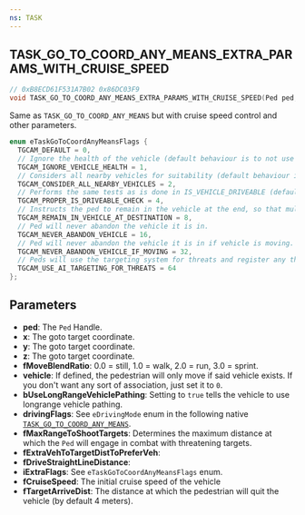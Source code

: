 ```yaml
---
ns: TASK
---
```

## TASK_GO_TO_COORD_ANY_MEANS_EXTRA_PARAMS_WITH_CRUISE_SPEED

```c
// 0xB8ECD61F531A7B02 0x86DC03F9
void TASK_GO_TO_COORD_ANY_MEANS_EXTRA_PARAMS_WITH_CRUISE_SPEED(Ped ped, float x, float y, float z, float fMoveBlendRatio, Vehicle vehicle, BOOL bUseLongRangeVehiclePathing, int drivingFlags, float fMaxRangeToShootTargets, cs_type(Any) float fExtraVehToTargetDistToPreferVeh, cs_type(Any) float fDriveStraightLineDistance, int iExtraFlags, cs_type(Any) float fCruiseSpeed, cs_type(Any) float fTargetArriveDist);
```

Same as `TASK_GO_TO_COORD_ANY_MEANS` but with cruise speed control and other parameters.

```c
enum eTaskGoToCoordAnyMeansFlags {
  TGCAM_DEFAULT = 0,
  // Ignore the health of the vehicle (default behaviour is to not use any vehicle with less than 600 health)
  TGCAM_IGNORE_VEHICLE_HEALTH = 1,
  // Considers all nearby vehicles for suitability (default behaviour is to consider only the vehicle closest to the ped)
  TGCAM_CONSIDER_ALL_NEARBY_VEHICLES = 2,
  // Performs the same tests as is done in IS_VEHICLE_DRIVEABLE (default behaviour is to just check the vehicle's health)
  TGCAM_PROPER_IS_DRIVEABLE_CHECK = 4,
  // Instructs the ped to remain in the vehicle at the end, so that multiple tasks can be chained together.
  TGCAM_REMAIN_IN_VEHICLE_AT_DESTINATION = 8,
  // Ped will never abandon the vehicle it is in.
  TGCAM_NEVER_ABANDON_VEHICLE = 16,
  // Ped will never abandon the vehicle it is in if vehicle is moving.
  TGCAM_NEVER_ABANDON_VEHICLE_IF_MOVING = 32,
  // Peds will use the targeting system for threats and register any threats they can attack (rather than just using the closest targetable ped)
  TGCAM_USE_AI_TARGETING_FOR_THREATS = 64
};
```

## Parameters
* **ped**: The `Ped` Handle.
* **x**: The goto target coordinate.
* **y**: The goto target coordinate.
* **z**: The goto target coordinate.
* **fMoveBlendRatio**: 0.0 = still, 1.0 = walk, 2.0 = run, 3.0 = sprint.
* **vehicle**: If defined, the pedestrian will only move if said vehicle exists. If you don't want any sort of association, just set it to `0`.
* **bUseLongRangeVehiclePathing**: Setting to `true` tells the vehicle to use longrange vehicle pathing.
* **drivingFlags**: See `eDrivingMode` enum in the following native [`TASK_GO_TO_COORD_ANY_MEANS`](#_0x5BC448CB78FA3E88).  
* **fMaxRangeToShootTargets**: Determines the maximum distance at which the `Ped` will engage in combat with threatening targets.
* **fExtraVehToTargetDistToPreferVeh**:
* **fDriveStraightLineDistance**: 
* **iExtraFlags**: See `eTaskGoToCoordAnyMeansFlags` enum.
* **fCruiseSpeed**: The initial cruise speed of the vehicle 
* **fTargetArriveDist**:  The distance at which the pedestrian will quit the vehicle (by default 4 meters).

